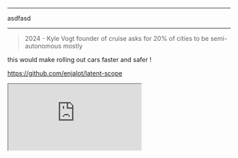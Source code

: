 ---
asdfasd

----



> 2024 - Kyle Vogt founder of cruise asks for 20% of cities to be semi-autonomous mostly


this would make rolling out cars faster and safer !

https://github.com/enjalot/latent-scope

<iframe src="https://enjalot.github.io/latent-scope/plot-issues"> </iframe>
